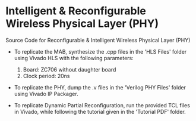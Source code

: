 # Intelligent & Reconfigurable Wireless Physical Layer (PHY)
Source Code for Reconfigurable &amp; Intelligent Wireless Physical Layer (PHY)

- To replicate the MAB, synthesize the .cpp files in the 'HLS Files' folder using Vivado HLS with the following parameters:
    1) Board: ZC706 without daughter board
    2) Clock period: 20ns

- To replicate the PHY, dump the .v files in the 'Verilog PHY Files' folder using Vivado IP Packager.

- To replicate Dynamic Partial Reconfiguration, run the provided TCL files in Vivado, while following the tutorial given in the 'Tutorial PDF' folder.
